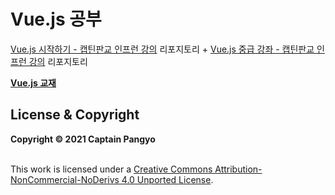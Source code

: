 # Vue.js 공부 

[Vue.js 시작하기 - 캡틴판교 인프런 강의](https://www.inflearn.com/course/Age-of-Vuejs) 리포지토리
  +
[Vue.js 중급 강좌 - 캡틴판교 인프런 강의](https://www.inflearn.com/course/vue-pwa-vue-js-%EC%A4%91%EA%B8%89/dashboard) 리포지토리

**[Vue.js 교재](https://joshua1988.github.io/vue-camp/)**

## License & Copyright

**Copyright © 2021 Captain Pangyo**

<a rel="license" href="http://creativecommons.org/licenses/by-nc-nd/4.0/"></a>
<br />
This work is licensed under a 
<a rel="license" href="http://creativecommons.org/licenses/by-nc-nd/4.0/">Creative Commons Attribution-NonCommercial-NoDerivs 4.0 Unported License</a>.
